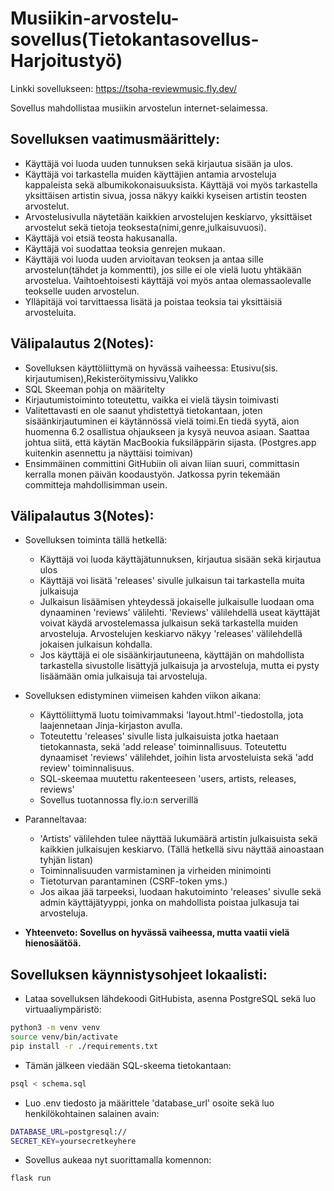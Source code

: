 # Musiikin-arvostelu-sovellus(Tietokantasovellus-Harjoitustyö)

Linkki sovellukseen: https://tsoha-reviewmusic.fly.dev/

Sovellus mahdollistaa musiikin arvostelun internet-selaimessa.

## Sovelluksen vaatimusmäärittely:
* Käyttäjä voi luoda uuden tunnuksen sekä kirjautua sisään ja ulos.
* Käyttäjä voi tarkastella muiden käyttäjien antamia arvosteluja kappaleista sekä albumikokonaisuuksista. Käyttäjä voi myös tarkastella yksittäisen artistin sivua, jossa näkyy kaikki kyseisen artistin teosten arvostelut.
* Arvostelusivulla näytetään kaikkien arvostelujen keskiarvo, yksittäiset arvostelut sekä tietoja teoksesta(nimi,genre,julkaisuvuosi).
* Käyttäjä voi etsiä teosta hakusanalla.
* Käyttäjä voi suodattaa teoksia genrejen mukaan.
* Käyttäjä voi luoda uuden arvioitavan teoksen ja antaa sille arvostelun(tähdet ja kommentti), jos sille ei ole vielä luotu yhtäkään arvostelua. Vaihtoehtoisesti käyttäjä voi myös antaa olemassaolevalle teokselle uuden arvostelun.
* Ylläpitäjä voi tarvittaessa lisätä ja poistaa teoksia tai yksittäisiä arvosteluita.


## Välipalautus 2(Notes):
* Sovelluksen käyttöliittymä on hyvässä vaiheessa: Etusivu(sis. kirjautumisen),Rekisteröitymissivu,Valikko
* SQL Skeeman pohja on määritelty
* Kirjautumistoiminto toteutettu, vaikka ei vielä täysin toimivasti
* Valitettavasti en ole saanut yhdistettyä tietokantaan, joten sisäänkirjautuminen ei käytännössä vielä toimi.En tiedä syytä, aion huomenna 6.2 osallistua ohjaukseen ja kysyä neuvoa asiaan. Saattaa johtua siitä, että käytän MacBookia fuksiläppärin sijasta. (Postgres.app kuitenkin asennettu ja näyttäisi toimivan)
* Ensimmäinen committini GitHubiin oli aivan liian suuri, committasin kerralla monen päivän koodaustyön. Jatkossa pyrin tekemään committeja mahdollisimman usein.

## Välipalautus 3(Notes):

* Sovelluksen toiminta tällä hetkellä:
  - Käyttäjä voi luoda käyttäjätunnuksen, kirjautua sisään sekä kirjautua ulos
  - Käyttäjä voi lisätä 'releases' sivulle julkaisun tai tarkastella muita julkaisuja
  - Julkaisun lisäämisen yhteydessä jokaiselle julkaisulle luodaan oma dynaaminen 'reviews' välilehti. 'Reviews' välilehdellä useat käyttäjät voivat käydä arvostelemassa julkaisun sekä tarkastella muiden arvosteluja. Arvostelujen keskiarvo näkyy 'releases' välilehdellä jokaisen julkaisun kohdalla.
  - Jos käyttäjä ei ole sisäänkirjautuneena, käyttäjän on mahdollista tarkastella sivustolle lisättyjä julkaisuja ja arvosteluja, mutta ei pysty lisäämään omia julkaisuja tai arvosteluja.
  
* Sovelluksen edistyminen viimeisen kahden viikon aikana:
  - Käyttöliittymä luotu toimivammaksi 'layout.html'-tiedostolla, jota laajennetaan Jinja-kirjaston avulla.
  - Toteutettu 'releases' sivulle lista julkaisuista jotka haetaan tietokannasta, sekä 'add release' toiminnallisuus. Toteutettu dynaamiset 'reviews' välilehdet, joihin lista arvosteluista sekä 'add review' toiminnalisuus.
  - SQL-skeemaa muutettu rakenteeseen 'users, artists, releases, reviews'
  - Sovellus tuotannossa fly.io:n serverillä

* Paranneltavaa:
  - 'Artists' välilehden tulee näyttää lukumäärä artistin julkaisuista sekä kaikkien julkaisujen keskiarvo. (Tällä hetkellä sivu näyttää ainoastaan tyhjän listan)
  - Toiminnalisuuden varmistaminen ja virheiden minimointi
  - Tietoturvan parantaminen (CSRF-token yms.)
  - Jos aikaa jää tarpeeksi, luodaan hakutoiminto 'releases' sivulle sekä admin käyttäjätyyppi, jonka on mahdollista poistaa julkasuja tai arvosteluja.
 
* __Yhteenveto: Sovellus on hyvässä vaiheessa, mutta vaatii vielä hienosäätöä.__

## Sovelluksen käynnistysohjeet lokaalisti:

- Lataa sovelluksen lähdekoodi GitHubista, asenna PostgreSQL sekä luo virtuaaliympäristö:

```bash
python3 -m venv venv
source venv/bin/activate
pip install -r ./requirements.txt
```

- Tämän jälkeen viedään SQL-skeema tietokantaan:

```bash
psql < schema.sql
```

- Luo .env tiedosto ja määrittele 'database_url' osoite sekä luo henkilökohtainen salainen avain:

```bash
DATABASE_URL=postgresql://
SECRET_KEY=yoursecretkeyhere
```

- Sovellus aukeaa nyt suorittamalla komennon:

```bash
flask run
```
